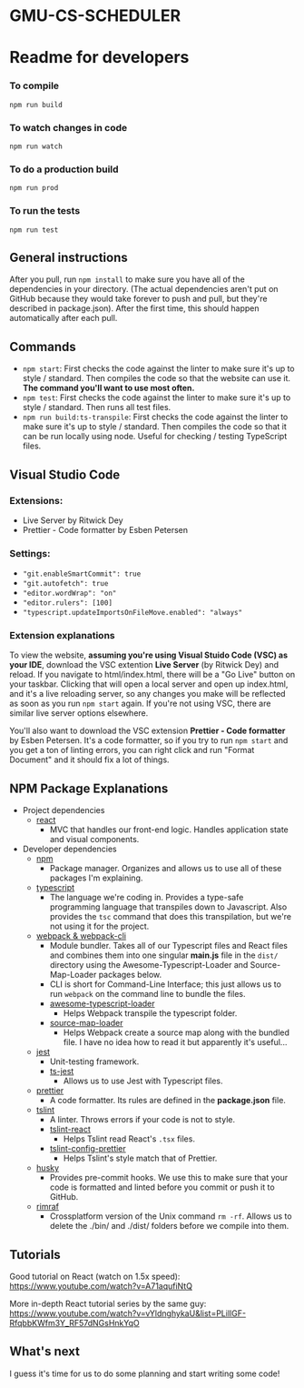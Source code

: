 # GMU-CS-SCHEDULER

# Readme for developers


### To compile 
    npm run build
### To watch changes in code 
    npm run watch
### To do a production build 
    npm run prod
### To run the tests 
    npm run test


## General instructions
After you pull, run `npm install` to make sure you have all of the dependencies in your directory. (The actual dependencies aren't put on GitHub because they would take forever to push and pull, but they're described in package.json). After the first time, this should happen automatically after each pull.

## Commands
- `npm start`: First checks the code against the linter to make sure it's up to style / standard. Then compiles the code so that the website can use it. **The command you'll want to use most often.**
- `npm test`: First checks the code against the linter to make sure it's up to style / standard. Then runs all test files.
- `npm run build:ts-transpile`: First checks the code against the linter to make sure it's up to style / standard. Then compiles the code so that it can be run locally using node. Useful for checking / testing TypeScript files.

## Visual Studio Code
### Extensions:
- Live Server by Ritwick Dey
- Prettier - Code formatter by Esben Petersen
### Settings:
- `"git.enableSmartCommit": true`
- `"git.autofetch": true`
- `"editor.wordWrap": "on"`
- `"editor.rulers": [100]`
- `"typescript.updateImportsOnFileMove.enabled": "always"`

### Extension explanations

To view the website, **assuming you're using Visual Stuido Code (VSC) as your IDE**, download the VSC extention **Live Server** (by Ritwick Dey) and reload. If you navigate to html/index.html, there will be a "Go Live" button on your taskbar. Clicking that will open a local server and open up index.html, and it's a live reloading server, so any changes you make will be reflected as soon as you run `npm start` again. If you're not using VSC, there are similar live server options elsewhere.

You'll also want to download the VSC extension **Prettier - Code formatter** by Esben Petersen. It's a code formatter, so if you try to run `npm start` and you get a ton of linting errors, you can right click and run "Format Document" and it should fix a lot of things.


<!-- Next number: 15 -->
## NPM Package Explanations
- Project dependencies
    - [react][1]
        - MVC that handles our front-end logic. Handles application state and visual components.
- Developer dependencies
    - [npm][2]
        - Package manager. Organizes and allows us to use all of these packages I'm explaining.
    - [typescript][3]
        - The language we're coding in. Provides a type-safe programming language that transpiles down to Javascript. Also provides the `tsc` command that does this transpilation, but we're not using it for the project.
    - [webpack & webpack-cli][4]
        - Module bundler. Takes all of our Typescript files and React files and combines them into one singular **main.js** file in the `dist/` directory using the Awesome-Typescript-Loader and Source-Map-Loader packages below.
        - CLI is short for Command-Line Interface; this just allows us to run `webpack` on the command line to bundle the files.
        - [awesome-typescript-loader][5]
            - Helps Webpack transpile the typescript folder.
        - [source-map-loader][6]
            - Helps Webpack create a source map along with the bundled file. I have no idea how to read it but apparently it's useful...
    - [jest][12]
        - Unit-testing framework.
        - [ts-jest][13]
            - Allows us to use Jest with Typescript files.
    - [prettier][7]
        - A code formatter. Its rules are defined in the **package.json** file.
    - [tslint][8]
        - A linter. Throws errors if your code is not to style.
        - [tslint-react][9]
            - Helps Tslint read React's `.tsx` files.
        - [tslint-config-prettier][10]
            - Helps Tslint's style match that of Prettier.
    - [husky][11]
        - Provides pre-commit hooks. We use this to make sure that your code is formatted and linted before you commit or push it to GitHub.
    - [rimraf][14]
        - Crossplatform version of the Unix command `rm -rf`. Allows us to delete the ./bin/ and ./dist/ folders before we compile into them.

## Tutorials

Good tutorial on React (watch on 1.5x speed): https://www.youtube.com/watch?v=A71aqufiNtQ

More in-depth React tutorial series by the same guy: https://www.youtube.com/watch?v=vYldnghykaU&list=PLillGF-RfqbbKWfm3Y_RF57dNGsHnkYqO

## What's next
I guess it's time for us to do some planning and start writing some code!

[1]: https://reactjs.org/
[2]: https://www.npmjs.com/
[3]: https://www.typescriptlang.org/index.html
[4]: https://webpack.js.org/
[5]: https://github.com/s-panferov/awesome-typescript-loader
[6]: https://github.com/webpack-contrib/source-map-loader
[7]: https://prettier.io/
[8]: https://palantir.github.io/tslint/
[9]: https://github.com/palantir/tslint-react
[10]: https://github.com/alexjoverm/tslint-config-prettier
[11]: https://github.com/typicode/husky
[12]: https://jestjs.io/en/
[13]: https://kulshekhar.github.io/ts-jest/
[14]: https://github.com/isaacs/rimraf
